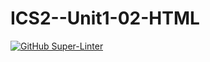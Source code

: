 # ICS2--Unit1-02-HTML
[![GitHub Super-Linter](https://github.com/<ThatcherReidel/ICS2--Unit1-02-HTML>/workflows/Lint%20Code%20Base/badge.svg)](https://github.com/marketplace/actions/super-linter)
